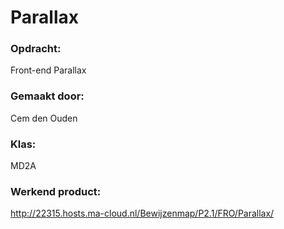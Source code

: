 # Parallax #

### Opdracht: ###
Front-end Parallax

### Gemaakt door: ###
Cem den Ouden

### Klas: ###
MD2A


### Werkend product: ###
http://22315.hosts.ma-cloud.nl/Bewijzenmap/P2.1/FRO/Parallax/
